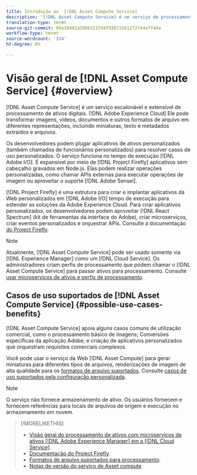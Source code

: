 ```yaml
---
title: Introdução ao  [!DNL Asset Compute Service]
description: '[!DNL Asset Compute Service] é um serviço de processamento de ativos nativo na nuvem que reduz a complexidade e melhora a escalabilidade.'
translation-type: tm+mt
source-git-commit: 95e384d2a298b3237d4f93673161272744e7f44a
workflow-type: tm+mt
source-wordcount: '314'
ht-degree: 0%

---
```



# Visão geral de [!DNL Asset Compute Service] {#overview}

[!DNL Asset Compute Service] é um serviço escalonável e extensível de processamento de ativos digitais.  [!DNL Adobe Experience Cloud] Ele pode transformar imagens, vídeos, documentos e outros formatos de arquivo em diferentes representações, incluindo miniaturas, texto e metadados extraídos e arquivos.

Os desenvolvedores podem plugar aplicativos de ativos personalizados (também chamados de funcionários personalizados) para resolver casos de uso personalizados. O serviço funciona no tempo de execução [!DNL Adobe I/O]. É expansível por meio de [!DNL Project Firefly] aplicativos sem cabeçalho gravados em Node.js. Elas podem realizar operações personalizadas, como chamar APIs externas para executar operações de imagem ou aproveitar o suporte [!DNL Adobe Sensei].

[!DNL Project Firefly] é uma estrutura para criar e implantar aplicativos da Web personalizados em  [!DNL Adobe I/O] tempo de execução para estender as soluções da Adobe Experience Cloud. Para criar aplicativos personalizados, os desenvolvedores podem aproveitar [!DNL React Spectrum] (kit de ferramentas da interface do Adobe), criar microserviços, criar eventos personalizados e orquestrar APIs. Consulte a documentação [do Project Firefly](https://www.adobe.io/apis/experienceplatform/project-firefly/docs.html).

>[!NOTE]
>
>Atualmente, [!DNL Asset Compute Service] pode ser usado somente via [!DNL Experience Manager] como um [!DNL Cloud Service]. Os administradores criam perfis de processamento que podem chamar o [!DNL Asset Compute Service] para passar ativos para processamento. Consulte [usar microserviços de ativos e perfis de processamento](https://experienceleague.adobe.com/docs/experience-manager-cloud-service/assets/manage/asset-microservices-configure-and-use.html).

## Casos de uso suportados de [!DNL Asset Compute Service] {#possible-use-cases-benefits}

[!DNL Asset Compute Service] apoia alguns casos comuns de utilização comercial, como o processamento básico de imagens; Conversões específicas da aplicação Adobe; e criação de aplicativos personalizados que orquestram requisitos comerciais complexos.

Você pode usar o serviço da Web [!DNL Asset Compute] para gerar miniaturas para diferentes tipos de arquivos, renderizações de imagem de alta qualidade para os [formatos de arquivo suportados](https://experienceleague.adobe.com/docs/experience-manager-cloud-service/assets/file-format-support.html). Consulte [casos de uso suportados pela configuração personalizada](https://experienceleague.adobe.com/docs/experience-manager-cloud-service/assets/manage/asset-microservices-configure-and-use.html).

>[!NOTE]
>
>O serviço não fornece armazenamento de ativo. Os usuários fornecem e fornecem referências para locais de arquivos de origem e execução no armazenamento em nuvem.

<!-- TBD: Should this be mentioned in the docs?

|Asset Compute Service does not do this|Expectations from implementing client|
|---|---|
| Binary uploads or API-based asset ingestion. | Use other methods to ingest assets. |
| Store binaries or any persisted data across processing requests.| Each request is independent so treat it as a standalone request by sharing binary and processing instructions. |
| Store any configurations such as processing rules or settings for a user or an organization's account. | Add processing request to each request/instruction. |
| Direct event handling of asset creation events from storage systems and processing completed notifications, and errors. | Use [!DNL Adobe I/O] Events and other methods. |

-->

>[!MORELIKETHIS]
>
>* [Visão geral do processamento de ativos com microserviços de ativos  [!DNL Adobe Experience Manager] em a [!DNL Cloud Service]](https://experienceleague.adobe.com/docs/experience-manager-cloud-service/assets/asset-microservices-overview.html).
>* [Documentação do Project Firefly](https://www.adobe.io/apis/experienceplatform/project-firefly/docs.html).
>* [Formatos de arquivo suportados para processamento](https://experienceleague.adobe.com/docs/experience-manager-cloud-service/assets/file-format-support.html).
>* [Notas de versão do serviço de Asset compute](release-notes.md)


<!-- **TBD:**
* Clarify the service can only be used within AEM as Cloud Service. The docs provided as context for custom application developers. Not to be used as a standalone service.
  ** and API as that plays a role in custom applications (accepting standard params, invoking Nui itself in the future, etc. (this is an outlook))

* link to aem as cloud service docs on asset ingestion and customization with processing profiles.
-->
